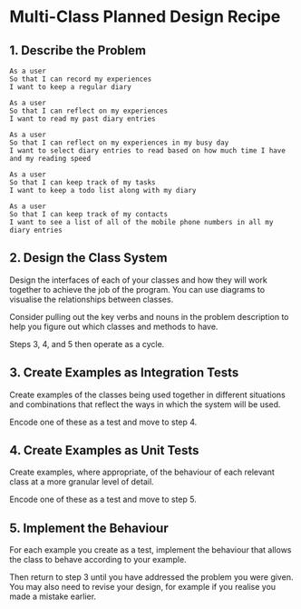 # Multi-Class Planned Design Recipe
 
## 1. Describe the Problem
 
    As a user
    So that I can record my experiences
    I want to keep a regular diary

    As a user
    So that I can reflect on my experiences
    I want to read my past diary entries

    As a user
    So that I can reflect on my experiences in my busy day
    I want to select diary entries to read based on how much time I have and my reading speed

    As a user
    So that I can keep track of my tasks
    I want to keep a todo list along with my diary

    As a user
    So that I can keep track of my contacts
    I want to see a list of all of the mobile phone numbers in all my diary entries

## 2. Design the Class System

Design the interfaces of each of your classes and how they will work together
to achieve the job of the program. You can use diagrams to visualise the
relationships between classes.

Consider pulling out the key verbs and nouns in the problem description to
help you figure out which classes and methods to have.

Steps 3, 4, and 5 then operate as a cycle.

## 3. Create Examples as Integration Tests

Create examples of the classes being used together in different situations
and combinations that reflect the ways in which the system will be used.

Encode one of these as a test and move to step 4.

## 4. Create Examples as Unit Tests

Create examples, where appropriate, of the behaviour of each relevant class at
a more granular level of detail.

Encode one of these as a test and move to step 5.

## 5. Implement the Behaviour

For each example you create as a test, implement the behaviour that allows the
class to behave according to your example.

Then return to step 3 until you have addressed the problem you were given. You
may also need to revise your design, for example if you realise you made a
mistake earlier.
